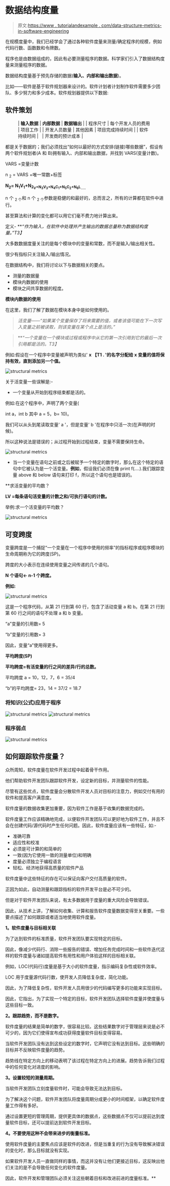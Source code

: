 # 数据结构度量

> 原文:[https://www . tutorialandexample . com/data-structure-metrics-in-software-engineering](https://www.tutorialandexample.com/data-structure-metrics-in-software-engineering)

在规模度量中，我们已经学会了通过各种软件度量来测量/确定程序的规模，例如代码行数、函数数和令牌数。

程序也是由数据组成的，因此有必要测量程序的数据。科学家们引入了数据结构度量来测量程序的数据。

数据结构度量基于预先存储的数据(**输入、内部和输出数据**)。

比如——软件是基于软件规划器来设计的。软件计划者计划制作软件需要多少团队、多少努力和多少成本。软件规划器提供以下数据:

## **软件策划**

<figure class="wp-block-table">

| **输入数据** | **内部数据** | **数据输出** |
| 程序尺寸 | 每个开发人员的费用 | 项目工作 |
| 开发人员数量 | 其他因素 | 项目完成持续时间 |
| 软件持续时间 |   | 开发商的预计成本 |

</figure>

都是关于数据的；我们必须找出“如何以最好的方式安排(链接)哪些数据”，假设有两个软件规划者(A 和 B)拥有输入、内部和输出数据，并找到 VARS(变量计数)。

VARS =变量计数

n <sub>2</sub> = VARS +唯一常数+标签

**N<sub>2</sub>= N<sub>1</sub>V<sub>1</sub>+N<sub>2<sub>V</sub>+N<sub>3</sub>V<sub>3</sub>+N<sub>4</sub>C<sub>1</sub>+N<sub>5</sub>C<sub>2</sub>+N<sub>6</sub>L<sub>.....</sub></sub>**

n 个 <sub>2 个</sub>和 n 个 <sub>2 个</sub>参数是稳健的和最好的，总而言之，所有的计算都在软件中进行。

甚至算法和计算的变化都可以用它们毫不费力地计算出来。

定义- ***“作为输入，在软件中处理并产生输出的数据总量称为数据结构度量。”*T3】**

大多数数据度量关注的是每个模块中的变量和常数，而不是输入/输出相关性。

很少有指标只关注输入/输出情况。

在数据结构中，我们将讨论以下与数据相关的要点。

*   测量的数据量
*   模块内数据的使用
*   模块之间共享数据的程度。

**模块内数据的使用**

在这里，我们了解了数据在模块本身中是如何使用的。

> *活变量——“如果某个变量保存了将来需要的值，或者该值可能在下一次写入变量之前被读取，则该变量在某个点上是活的。”*

> ***“一个变量在一个模块或过程或程序中从它的第一次引用到它的最后一次引用都是活的。*T3】**

例如:假设在一个程序中变量被声明为类似' **x 【T1 . '的名字分配给 **x** 变量的值将保持有效，直到添加另一个值。**

![structural metrics](../Images/358286345283396700a468eeb86ef869.png)

关于活变量一些误解是:-

*   一个变量从开始到程序结束都是活的。

例如:在这个程序中，声明了两个变量(

int a，int b 其中 a = 5，b= 10)。

我们可以从头到尾读取变量' a '，但是变量' b '在程序中只活一次(在声明的时候)。

所以这种说法是错误的；从过程开始到过程结束，变量不需要保持生命。

![structural metrics](../Images/937854df930f2d57d1f125e0730336c0.png)

*   当一个变量在语句之前或之后被赋予一个特定的数字时，那么在这个特定的语句中它被认为是一个活变量。**例如**，假设我们必须在像 print f(....).我们跟踪变量 above 和 below 语句来打印 f，所以这个语句也是错误的。

 **求活变量的平均数？

**LV =每条语句活变量的计数之和/可执行语句的计数。**

举例:求一个活变量的平均数？

![structural metrics](../Images/0c1f57efe065141248dd00f4bb289722.png)

## **可变跨度**

变量跨度是一个捕捉“一个变量在一个程序中使用的频率”的指标程序或程序模块的生命周期称为它的跨度(SP)。

跨度的大小表示在连续使用变量之间传递的几个语句。

**N 个语句← n-1 个跨度。**

**例如:**

![structural metrics](../Images/0de8b503a65f851cefaa3d38e58ca4bf.png)

这是一个程序代码，从第 21 行到第 60 行，包含了活动变量 a 和 b。在第 21 行到第 60 行之间的语句不处理 a 和 b 变量。

“a”变量的引用数= 5

“b”变量的引用数= 3

因此，变量“a”使用得更多。

**平均跨度(SP)**

**平均跨度=有活变量的行之间的差异/行的总数。**

平均跨度 a = 10，12，7，6 = 35/4

“b”的平均跨度= 23，14 = 37/2 = 18.7

### **将知识(公式)应用于程序**

![structural metrics](../Images/4baba08c5b7bac40fb16a5fdd061f6e9.png) ![structural metrics](../Images/e8a3c1e6e7a5c1a4f9014bc58bf7d0cd.png)

### **程序弱点**

![structural metrics](../Images/cf85ea4e80a05cb6ccf2ecac557e4cff.png)

## 如何跟踪软件度量？

众所周知，软件度量在软件开发过程中起着骨干作用。

他们帮助软件开发团队跟踪软件开发，设定新的目标，并测量软件的性能。

尽管有这些优点，软件度量会分散软件开发人员对目标的注意力，例如交付有用的软件和提高客户满意度。

软件度量的数据收集更加重要，因为软件工作是基于收集的数据完成的。

软件度量工作应该精确地完成，以便软件开发团队可以更好地为软件工作，并且不会在创建代码/源代码时产生任何问题。因此，软件度量应该有一些特征，如:-

*   准确可靠
*   适应性和校准
*   必须是可计算的和简单的
*   一致(因为它使用一致的测量单位)和明确
*   度量必须独立于编程语言
*   轻松、经济地获得高质量的软件产品

软件度量中这些特征的存在可以保证向客户交付高质量的软件。

正因为如此，自动测量和跟踪指标的软件开发平台是必不可少的。

但是对于软件开发团队来说，有太多数据用于度量的重大风险会导致错误。

因此，从技术上讲，了解如何收集、计算和报告软件度量数据变得至关重要。一些要点描述了如何跟踪或者适当地使用软件度量。

**1。软件度量与目标相关联**

为了达到软件的标准质量，软件开发团队要实现特定的目标。

因此，像减少代码行、消除一些报告的错误、增加任务完成时间和一些软件迭代这样的软件度量与诸如提高软件有用性和用户体验这样的目标相关联。

例如，LOC(代码行)度量是基于大小的软件度量，指示编码复杂性或软件效率。

LOC 用于度量源代码行数，使开发人员降低复杂度，简化功能。

因此，为了降低复杂性，软件开发人员用很少的代码编写更多的功能来实现目标。

因此，它指出，为了实现一个特定的目标，软件开发团队选择软件度量并使度量与这些目标一致。

**2。跟踪趋势，而不是数字。**

软件度量的结果是简单的数字，很容易比较。这些结果数字对于管理层来说是必不可少的，因为它们使得宣布成功获得度量软件目标变得容易。

当软件开发团队没有达到这些设定的数字时，它声明它没有达到目标。这些明确的目标并不反映软件度量的趋势。

趋势线在特定方向上的移动表明了该过程在特定方向上的进展。趋势告诉我们过程中的任何变化对进度的影响。

**3。设置较短的测量周期。**

当软件开发团队立刻度量软件时，可能会导致无法达到目标。

为了解决这个问题，软件开发团队将度量周期分成更小的时间框架，以确定软件度量工作得有多好。

通过设置更短的管理周期，提供更具体的数据点，这些数据点不仅可以提前达到度量软件目标，还可以提前达到软件开发目标。

**4。不要使用这种不会带来进步的衡量标准。**

使用软件度量的主要焦点应该是软件的改进，但是当重复的行为没有导致解决错误的变化时，那么目标就没有实现。

如果软件开发人员一直做同样的事情，而这并没有让他们更接近目标，这反映出他们关注的是不会导致任何变化的软件度量。

因此，软件开发和管理团队必须关注这些朝着目标和改进前进的度量标准。**